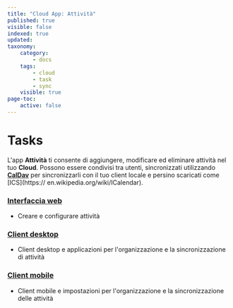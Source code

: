 ```yaml
---
title: "Cloud App: Attività"
published: true
visible: false
indexed: true
updated:
taxonomy:
    category:
        - docs
    tags:
        - cloud
        - task
        - sync
    visible: true
page-toc:
    active: false
---
```


# Tasks
L'app **Attività** ti consente di aggiungere, modificare ed eliminare attività nel tuo **Cloud**. Possono essere condivisi tra utenti, sincronizzati utilizzando [**CalDav**](https://en.wikipedia.org/wiki/CalDAV) per sincronizzarli con il tuo client locale e persino scaricati come [ICS](https:// en.wikipedia.org/wiki/ICalendar). 

### [Interfaccia web](web)
- Creare e configurare attività

### [Client desktop](desktop)
- Client desktop e applicazioni per l'organizzazione e la sincronizzazione di attività

### [Client mobile](mobile)
- Client mobile e impostazioni per l'organizzazione e la sincronizzazione delle attività
